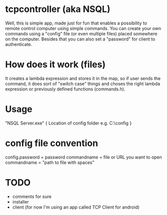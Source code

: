 # tcpcontroller (aka NSQL)
Well, this is simple app, made just for fun that enables a possibility to remote control computer using simple commands.
You can create your own commands using a "config" file (or even multiple files) placed somewhere on the computer. Besides that
you can also set a "password" for client to authenticate.

# How does it work (files)
It creates a lambda expression and stores it in the map, so if user sends the command, it does sort of "switch case" things
and choses the right lambda expression or previously defined functions (commands.h).

# Usage
"NSQL Server.exe" { Location of config folder e.g. C:\config } 

# config file convention
config.password = password
commandname = file or URL you want to open
commandname = "path to file with spaces"

# TODO
- comments for sure
- installer
- client (for now I'm using an app called TCP Client for android)
